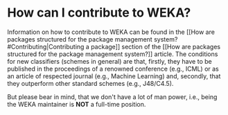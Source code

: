 # How can I contribute to WEKA?

Information on how to contribute to WEKA can be found in the [[How are packages structured for the package management system?#Contributing|Contributing a package]] section of the [[How are packages structured for the package management system?]] article. The conditions for new classifiers (schemes in general) are that, firstly, they have to be published in the proceedings of a renowned conference (e.g., ICML) or as an article of respected journal (e.g., Machine Learning) and, secondly, that they outperform other standard schemes (e.g., J48/C4.5).

But please bear in mind, that we don't have a lot of man power, i.e., being the WEKA maintainer is **NOT** a full-time position.
